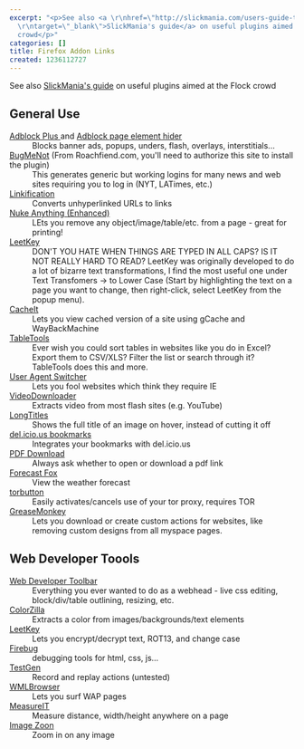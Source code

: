 ```yaml
---
excerpt: "<p>See also <a \r\nhref=\"http://slickmania.com/users-guide-to-the-flock-web-browser/\"
  \r\ntarget=\"_blank\">SlickMania's guide</a> on useful plugins aimed at the \r\nFlock
  crowd</p>"
categories: []
title: Firefox Addon Links
created: 1236112727
---
```

<p>See also <a
href="http://slickmania.com/users-guide-to-the-flock-web-browser/"
target="_blank">SlickMania's guide</a> on useful plugins aimed at the
Flock crowd</p>

<h2>General Use</h2>
<dl>
<dt><a
href="https://addons.mozilla.org/en-US/firefox/addon/1865">Adblock Plus
</a> and <a
href="https://addons.mozilla.org/en-US/firefox/addon/4364">Adblock
page element hider</a></dt>
<dd>Blocks banner ads, popups, unders, flash, overlays, interstitials... </dd>

<dt><a
href="http://roachfiend.com/archives/2005/02/07/bugmenot/">BugMeNot</a>
(From Roachfiend.com, you'll need to authorize this site to install the
plugin)</dt>
<dd>This generates generic but working logins for many news and web
sites requiring you to log in (NYT, LATimes, etc.)</dd>

<dt><a
href="https://addons.mozilla.org/en-US/firefox/addon/190">Linkification
</a></dt>
<dd>Converts unhyperlinked URLs to links</dd>

<dt><a href="https://addons.mozilla.org/en-US/firefox/addon/951">Nuke
Anything (Enhanced)</a></dt>
<dd>LEts you remove any object/image/table/etc. from a page - great for
printing!</dd>

<dt><a href="https://addons.mozilla.org/en-US/firefox/addon/770">LeetKey</a></dt><dd>
DON'T YOU HATE WHEN THINGS ARE TYPED IN ALL CAPS? IS IT NOT REALLY HARD TO READ?  LeetKey was originally developed to do a lot of bizarre text transformations, I find the most useful one under Text Transfomers -> to Lower Case (Start by highlighting the text on a page you want to change, then right-click, select LeetKey from the popup menu).</dd>

<dt><a href="https://addons.mozilla.org/en-US/firefox/addon/1700">
CacheIt</a></dt>
<dd>Lets you view cached version of a site using gCache and
WayBackMachine</dd>

<dt><a
href="https://addons.mozilla.org/en-US/firefox/addon/2637">TableTools</a></dt>
<dd>Ever wish you could sort tables in websites like you do in Excel?  
Export them to CSV/XLS? Filter the list or search through it? TableTools
does this and more.</dd>

<dt><a href="https://addons.mozilla.org/en-US/firefox/addon/59">User
Agent Switcher</a></dt>
<dd>Lets you fool websites which think they require IE</dd>

<dt><a
href="https://addons.mozilla.org/en-US/firefox/addon/2390">VideoDownloader</a></dt>
<dd>Extracts video from most flash sites (e.g. YouTube)</dd>

<dt><a href="https://addons.mozilla.org/en-US/firefox/addon/1715"> LongTitles</a></dt>
<dd>Shows the full title of an image on hover, instead of cutting
it off</dd>

<dt><a href="https://addons.mozilla.org/en-US/firefox/addon/3615">
del.icio.us bookmarks</a></dt>
<dd>Integrates your bookmarks with del.icio.us</dd>

<dt><a href="https://addons.mozilla.org/en-US/firefox/addon/636"> PDF
Download
</a></dt>
<dd>Always ask whether to open or download a pdf link</dd>

<dt><a href="https://addons.mozilla.org/en-US/firefox/addon/398">
Forecast Fox
</a></dt>
<dd> View the weather forecast</dd>

<dt><a
href="https://addons.mozilla.org/en-US/firefox/addon/2275">torbutton
</a></dt>
<dd>Easily activates/cancels use of your tor proxy, requires TOR</dd>

<dt><a href="https://addons.mozilla.org/en-US/firefox/addon/748">
GreaseMonkey</a></dt>
<dd>Lets you download or create custom actions for websites, like
removing custom designs from all myspace pages.</dd>


</dl>

<h2>Web Developer Toools</h2>
<dl>
<dt><a href="https://addons.mozilla.org/en-US/firefox/addon/60">
Web Developer Toolbar</a></dt>
<dd>Everything you ever wanted to do as a webhead - live css editing,
block/div/table outlining, resizing, etc. </dd>

<dt><a
href="https://addons.mozilla.org/en-US/firefox/addon/271">ColorZilla
</a></dt>
<dd>Extracts a color from images/backgrounds/text elements</dd>

<dt><a href="https://addons.mozilla.org/en-US/firefox/addon/770"> LeetKey</a></dt>
<dd>Lets you encrypt/decrypt text, ROT13, and change case</dd>

<dt><a href="https://addons.mozilla.org/en-US/firefox/addon/1843">
Firebug</a></dt>
<dd> debugging tools for html, css, js...</dd>

<dt><a href="https://addons.mozilla.org/en-US/firefox/addon/1385">
TestGen</a></dt>
<dd>Record and replay actions (untested)</dd>

<dt><a
href="https://addons.mozilla.org/en-US/firefox/addon/62">WMLBrowser
</a></dt>
<dd>Lets you surf WAP pages</dd>


<dt><a
href="https://addons.mozilla.org/en-US/firefox/addon/539">MeasureIT
</a></dt>
<dd>Measure distance, width/height anywhere on a page </dd>

<dt><a href="https://addons.mozilla.org/en-US/firefox/addon/539">Image
Zoon </a></dt>
<dd>Zoom in on any image </dd>

</dl>
